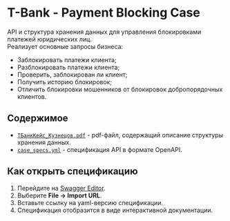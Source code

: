 # T-Bank - Payment Blocking Case

API и структура хранения данных для управления блокировками платежей юридических лиц.  
Реализует основные запросы бизнеса:  
- Заблокировать платежи клиента;  
- Разблокировать платежи клиента;  
- Проверить, заблокирован ли клиент;  
- Получить историю блокировок;  
- Отличить блокировки мошенников от блокировок добропорядочных клиентов.  

## Содержимое

- [`ТБанкКейс_Кузнецов.pdf`](/ТБанкКейс_Кузнецов.pdf) - pdf-файл, содержащий описание структуры хранения данных.
- [`case_specs.yml`](/case_specs.yml) - спецификация API в формате OpenAPI. 

## Как открыть спецификацию

1. Перейдите на [Swagger Editor](https://editor.swagger.io/).
2. Выберите **File → Import URL**.  
3. Вставьте ссылку на yaml-версию спецификации.
4. Спецификация отобразится в виде интерактивной документации.
